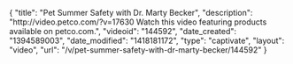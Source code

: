 {
    "title": "Pet Summer Safety with Dr. Marty Becker",
    "description": "http:\/\/video.petco.com\/?v=17630 Watch this video featuring products available on petco.com.",
    "videoid": "144592",
    "date_created": "1394589003",
    "date_modified": "1418181172",
    "type": "captivate",
    "layout": "video",
    "url": "\/v\/pet-summer-safety-with-dr-marty-becker\/144592"
}